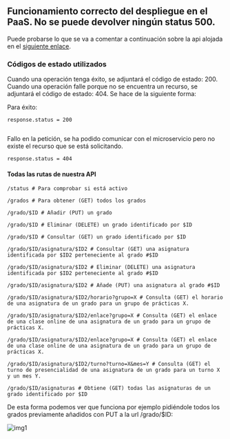 ## Funcionamiento correcto del despliegue en el PaaS. No se puede devolver ningún status 500.
Puede probarse lo que se va a comentar a continuación sobre la api alojada en el [siguiente enlace](https://whentoclass.herokuapp.com/).

### Códigos de estado utilizados
Cuando una operación tenga éxito, se adjuntará el código de estado: 200.
Cuando una operación falle porque no se encuentra un recurso, se adjuntará el código de estado: 404.
Se hace de la siguiente forma:

Para éxito:
```
response.status = 200
                        
```
Fallo en la petición, se ha podido comunicar con el microservicio pero no existe el recurso que se está solicitando.
```
response.status = 404
```
#### Todas las rutas de nuestra API
```
/status # Para comprobar si está activo
```

```
/grados # Para obtener (GET) todos los grados
```

```
/grado/$ID # Añadir (PUT) un grado
```

```
/grado/$ID # Eliminar (DELETE) un grado identificado por $ID
```

```
/grado/$ID # Consultar (GET) un grado identificado por $ID
```

```
/grado/$ID/asignatura/$ID2 # Consultar (GET) una asignatura identificada por $ID2 perteneciente al grado #$ID
```

```
/grado/$ID/asignatura/$ID2 # Eliminar (DELETE) una asignatura identificada por $ID2 perteneciente al grado #$ID
```

```
/grado/$ID/asignatura/$ID2 # Añade (PUT) una asignatura al grado #$ID
```

```
/grado/$ID/asignatura/$ID2/horario?grupo=X # Consulta (GET) el horario de una asignatura de un grado para un grupo de prácticas X.
```

```
/grado/$ID/asignatura/$ID2/enlace?grupo=X # Consulta (GET) el enlace de una clase online de una asignatura de un grado para un grupo de prácticas X.
```

```
/grado/$ID/asignatura/$ID2/enlace?grupo=X # Consulta (GET) el enlace de una clase online de una asignatura de un grado para un grupo de prácticas X.
```

```
/grado/$ID/asignatura/$ID2/turno?turno=X&mes=Y # Consulta (GET) el turno de presencialidad de una asignatura de un grado para un turno X y un mes Y.
```

```
/grado/$ID/asignaturas # Obtiene (GET) todas las asignaturas de un grado identificado por $ID
```

De esta forma podemos ver que funciona por ejemplo pidiéndole todos los grados previamente añadidos con PUT a la url /grado/$ID:

![img1](https://github.com/antoniocuadros/WhenToClass/blob/master/docs/paas/images/14.png)